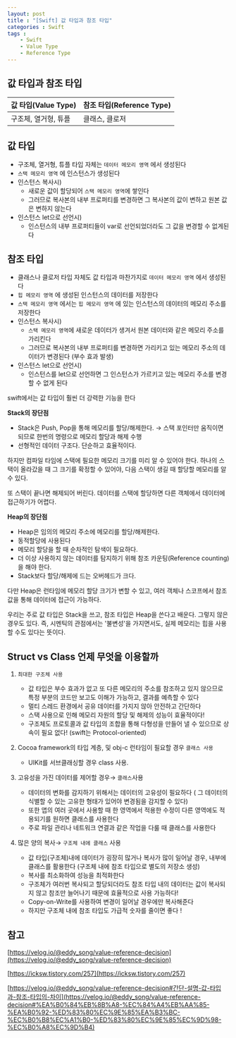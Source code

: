 ```yaml
---
layout: post
title : "[Swift] 값 타입과 참조 타입"
categories : Swift
tags : 
    - Swift
    - Value Type
    - Reference Type
---    
```



## 값 타입과 참조 타입   

| 값 타입(Value Type) | 참조 타입(Reference Type) |    
| --- | --- |     
| 구조체, 열거형, 튜플 | 클래스, 클로저 |    
     
## 값 타입

- 구조체, 열거형, 튜플 타입 자체는 `데이터 메모리 영역` 에서 생성된다
- `스택 메모리 영역` 에 인스턴스가 생성된다
- 인스턴스 복사시)
    - 새로운 값이 할당되어 `스택 메모리 영역`에 쌓인다
    - 그러므로 복사본의 내부 프로퍼티를 변경하면 그 복사본의 값이 변하고 원본 값은 변하지 않는다
- 인스턴스 let으로 선언시)
    - 인스턴스의 내부 프로퍼티들이 var로 선언되었더라도 그 값을 변경할 수 없게된다
    

## 참조 타입

- 클래스나 클로저 타입 자체도 값 타입과 마찬가지로 `데이터 메모리 영역` 에서 생성된다
- `힙 메모리 영역` 에 생성된 인스턴스의 데이터를 저장한다
- `스택 메모리 영역` 에서는 `힙 메모리 영역` 에 있는 인스턴스의 데이터의 메모리 주소를 저장한다
- 인스턴스 복사시)
    - `스택 메모리 영역`에 새로운 데이터가 생겨서 원본 데이터와 같은 메모리 주소를 가리킨다
    - 그러므로 복사본의 내부 프로퍼티를 변경하면 가리키고 있는 메모리 주소의 데이터가 변경된다 (부수 효과 발생)
- 인스턴스 let으로 선언시)
    - 인스턴스를 let으로 선언하면 그 인스턴스가 가르키고 있는 메모리 주소를 변경할 수 없게 된다

swift에서는 값 타입이 훨씬 더 강력한 기능을 한다

**Stack의 장단점**

- Stack은 Push, Pop을 통해 메모리를 할당/해제한다. → 스택 포인터만 움직이면 되므로 한번의 명령으로 메모리 할당과 해제 수행
- 선형적인 데이터 구조다. 단순하고 효율적이다.

하지만 컴파일 타임에 스택에 필요한 메모리 크기를 미리 알 수 있어야 한다. 하나의 스택이 올라갔을 때 그 크기를 확정할 수 있어야, 다음 스택이 생길 때 할당할 메모리를 알 수 있다.

또 스택이 끝나면 해제되어 버린다. 데이터를 스택에 할당하면 다른 객체에서 데이터에 접근하기가 어렵다.

**Heap의 장단점**

- Heap은 임의의 메모리 주소에 메모리를 할당/해제한다.
- 동적할당에 사용된다
- 메모리 할당을 할 때 순차적인 탐색이 필요하다.
- 더 이상 사용하지 않는 데이터를 탐지하기 위해 참조 카운팅(Reference counting)을 해야 한다.
- Stack보다 할당/해제에 드는 오버헤드가 크다.

다만 Heap은 런타임에 메모리 할당 크기가 변할 수 있고, 여러 객체나 스코프에서 참조값을 통해 데이터에 접근이 가능하다.

우리는 주로 값 타입은 Stack을 쓰고, 참조 타입은 Heap을 쓴다고 배운다. 그렇지 않은 경우도 있다. 즉, 시멘틱의 관점에서는 '불변성'을 가지면서도, 실제 메모리는 힙을 사용할 수도 있다는 뜻이다.

## Struct vs Class 언제 무엇을 이용할까

1. `최대한 구조체 사용`
    - 값 타입은 부수 효과가 없고 또 다른 메모리의 주소를 참조하고 있지 않으므로 특정 부분의 코드만 보고도 이해가 가능하고, 결과를 예측할 수 있다
    - 멀티 스레드 환경에서 공유 데이터를 가지지 않아 안전하고 간단하다
    - 스택 사용으로 인해 메모리 자원의 할당 및 해제의 성능이 효율적이다!
    - 구조체도 프로토콜과 값 타입의 조합을 통해 다형성을 만들어 낼 수 있으므로 상속이 필요 없다! (swift는 Protocol-oriented)
    

2.  Cocoa framework의 타입 계층, 및 obj-c 런타임이 필요할 경우 `클래스 사용`

    - UIKit를 서브클래싱할 경우 class 사용.    


3. 고유성을 가진 데이터를 제어할 경우→ `클래스`사용 
    - 데이터의 변화를 감지하기 위해서는 데이터의 고유성이 필요하다 ( 그 데이터의 식별할 수 있는 고유한 형태가 있어야 변경됨을 감지할 수 있다)
    - 또한 앱의 여러 곳에서 사용할 때 한 영역에서 적용한 수정이 다른 영역에도 적용되기를 원하면 클래스를 사용한다
    - 주로 파일 관리나 네트워크 연결과 같은 작업을 다룰 때 클래스를 사용한다    


4. 많은 양의 복사→ `구조체 내에 클래스` 사용
    - 값 타입(구조체)내에 데이터가 굉장히 많거나 복사가 많이 일어날 경우, 내부에 클래스를 활용한다 (구조체 내에 참조 타입으로 별도의 저장소 생성)
    - 복사를 최소화하여 성능을 최적화한다
    - 구조체가 여러번 복사되고 할당되더라도 참조 타입 내의 데이터는 값이 복사되지 않고 참조만 늘어나기 때문에 효율적으로 사용 가능하다!
    - Copy-on-Write를 사용하여 변경이 일어날 경우에만 복사해준다
    - 하지만 구조체 내에 참조 타입도 가급적 숫자를 줄이면 좋다 !

## 참고

[https://velog.io/@eddy_song/value-reference-decision](https://velog.io/@eddy_song/value-reference-decision)

[https://icksw.tistory.com/257](https://icksw.tistory.com/257)

[https://velog.io/@eddy_song/value-reference-decision#간단-설명-값-타입과-참조-타입의-차이](https://velog.io/@eddy_song/value-reference-decision#%EA%B0%84%EB%8B%A8-%EC%84%A4%EB%AA%85-%EA%B0%92-%ED%83%80%EC%9E%85%EA%B3%BC-%EC%B0%B8%EC%A1%B0-%ED%83%80%EC%9E%85%EC%9D%98-%EC%B0%A8%EC%9D%B4)
